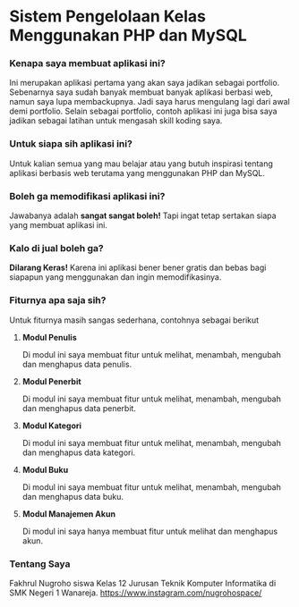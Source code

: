 # Sistem Pengelolaan Kelas Menggunakan PHP dan MySQL

### Kenapa saya membuat aplikasi ini?

Ini merupakan aplikasi pertama yang akan saya jadikan sebagai portfolio. Sebenarnya saya sudah banyak membuat banyak aplikasi berbasi web, namun saya lupa membackupnya. Jadi saya harus mengulang lagi dari awal demi portfolio. Selain sebagai portfolio, contoh aplikasi ini juga bisa saya jadikan sebagai latihan untuk mengasah skill koding saya.

### Untuk siapa sih aplikasi ini?

Untuk kalian semua yang mau belajar atau yang butuh inspirasi tentang aplikasi berbasis web terutama yang menggunakan PHP dan MySQL.

### Boleh ga memodifikasi aplikasi ini?

Jawabanya adalah **sangat sangat boleh!** Tapi ingat tetap sertakan siapa yang membuat aplikasi ini. 

### Kalo di jual boleh ga?

**Dilarang Keras!** Karena ini aplikasi bener bener gratis dan bebas bagi siapapun yang menggunakan dan ingin memodifikasinya.

### Fiturnya apa saja sih?
Untuk fiturnya masih sangas sederhana, contohnya sebagai berikut
1. **Modul Penulis**
   
   Di modul ini saya membuat fitur untuk melihat, menambah, mengubah dan menghapus data penulis.
   
2. **Modul Penerbit**
   
   Di modul ini saya membuat fitur untuk melihat, menambah, mengubah dan menghapus data penerbit.
   
3. **Modul Kategori**

   Di modul ini saya membuat fitur untuk melihat, menambah, mengubah dan menghapus data kategori.
   
4. **Modul Buku**

   Di modul ini saya membuat fitur untuk melihat, menambah, mengubah dan menghapus data buku.

5. **Modul Manajemen Akun**

   Di modul ini saya hanya membuat fitur untuk melihat dan menghapus akun.

### Tentang Saya

Fakhrul Nugroho siswa Kelas 12 Jurusan Teknik Komputer Informatika di SMK Negeri 1 Wanareja. https://www.instagram.com/nugrohospace/
